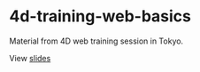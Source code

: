 4d-training-web-basics
======================

Material from 4D web training session in Tokyo.

View [slides](https://www.slideshare.net/kmiyako/web-20130110-17730978)

